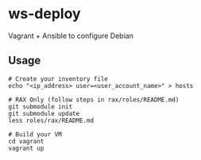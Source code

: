 # ws-deploy

Vagrant + Ansible to configure Debian

## Usage

    # Create your inventory file
    echo "<ip_address> user=<user_account_name>" > hosts

    # RAX Only (follow steps in rax/roles/README.md)
    git submodule init
    git submodule update
    less roles/rax/README.md

    # Build your VM
    cd vagrant
    vagrant up
